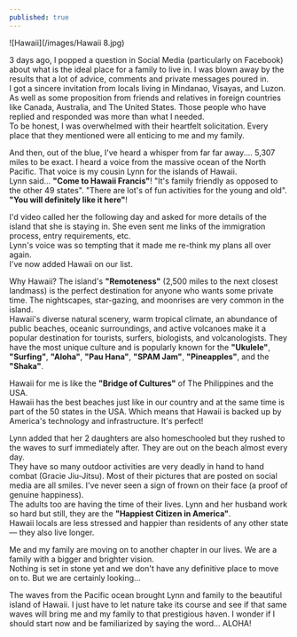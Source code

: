 ```yaml
---
published: true
---
```

![Hawaii](/images/Hawaii 8.jpg)


3 days ago, I popped a question in Social Media (particularly on Facebook) about what is the ideal place for a family to live in. I was blown away by the results that a lot of advice, comments and private messages poured in.   
I got a sincere invitation from locals living in Mindanao, Visayas, and Luzon. As well as some proposition from friends and relatives in foreign countries like Canada, Australia, and The United States. 
Those people who have replied and responded was more than what I needed.   
To be honest, I was overwhelmed with their heartfelt solicitation. Every place that they mentioned were all enticing to me and my family. 

And then, out of the blue, I've heard a whisper from far far away.... 5,307 miles to be exact.  I heard a voice from the massive ocean of the North Pacific. That voice is my cousin Lynn for the islands of Hawaii.   
Lynn said... **"Come to Hawaii Francis"**! "It's family friendly as opposed to the other 49 states". "There are lot's of fun activities for the young and old". **"You will definitely like it here"**!

I'd video called her the following day and asked for more details of the island that she is staying in. She even sent me links of the immigration process, entry requirements, etc.  
Lynn's voice was so tempting that it made me re-think my plans all over again.   
I've now added Hawaii on our list. 

Why Hawaii? The island's **"Remoteness"** (2,500 miles to the next closest landmass) is the perfect destination for anyone who wants some private time. The nightscapes, star-gazing, and moonrises are very common in the island.   
Hawaii's diverse natural scenery, warm tropical climate, an abundance of public beaches, oceanic surroundings, and active volcanoes make it a popular destination for tourists, surfers, biologists, and volcanologists.
They have the most unique culture and is popularly known for the **"Ukulele"**, **"Surfing"**, **"Aloha"**, **"Pau Hana"**, **"SPAM Jam"**, **"Pineapples"**, and the **"Shaka"**.

Hawaii for me is like the **"Bridge of Cultures"** of The Philippines and the USA.   
Hawaii has the best beaches just like in our country and at the same time is part of the 50 states in the USA. Which means that Hawaii is backed up by America's technology and infrastructure. 
It's perfect!

Lynn added that her 2 daughters are also homeschooled but they rushed to the waves to surf immediately after. They are out on the beach almost every day.   
They have so many outdoor activities are very deadly in hand to hand combat (Gracie Jiu-Jitsu). Most of their pictures that are posted on social media are all smiles. I've never seen a sign of frown on their face (a proof of genuine happiness).   
The adults too are having the time of their lives. Lynn and her husband work so hard but still, they are the **"Happiest Citizen in America"**.   
Hawaii locals are less stressed and happier than residents of any other state — they also live longer. 

Me and my family are moving on to another chapter in our lives. We are a family with a bigger and brighter vision.   
Nothing is set in stone yet and we don't have any definitive place to move on to. But we are certainly looking...

The waves from the Pacific ocean brought Lynn and family to the beautiful island of Hawaii. 
I just have to let nature take its course and see if that same waves will bring me and my family to that prestigious haven. 
I wonder if I should start now and be familiarized by saying the word... ALOHA!





